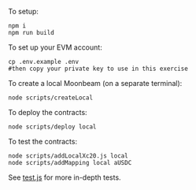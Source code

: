 To setup:

```
npm i
npm run build
```

To set up your EVM account:

```
cp .env.example .env
#then copy your private key to use in this exercise
```

To create a local Moonbeam (on a separate terminal):

```
node scripts/createLocal
```

To deploy the contracts:

```
node scripts/deploy local
```

To test the contracts:

```
node scripts/addLocalXc20.js local
node scripts/addMapping local aUSDC
```

See [test.js](test/test.js) for more in-depth tests.
